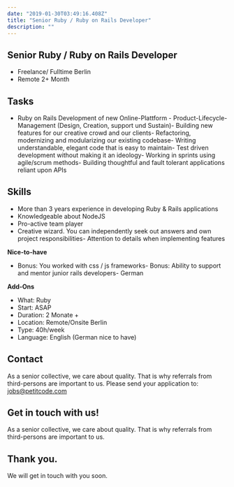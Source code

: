 ```yaml
---
date: "2019-01-30T03:49:16.408Z"
title: "Senior Ruby / Ruby on Rails Developer"
description: ""
---
```


<Sections>
<Section>
<SectionContent>

# Senior Ruby / Ruby on Rails Developer

* Freelance/ Fulltime Berlin
* Remote 2+ Month

## Tasks
- Ruby on Rails Development of new Online-Plattform - Product-Lifecycle-Management (Design, Creation, support und Sustain)- Building new features for our creative crowd and our clients- Refactoring, modernizing and modularizing our existing codebase- Writing understandable, elegant code that is easy to maintain- Test driven development without making it an ideology- Working in sprints using agile/scrum methods- Building thoughtful and fault tolerant applications reliant upon APIs

## Skills

- More than 3 years experience in developing Ruby & Rails applications
- Knowledgeable about NodeJS
- Pro-active team player
- Creative wizard. You can independently seek out answers and own project responsibilities- Attention to details when implementing features

**Nice-to-have**

- Bonus: You worked with css / js frameworks- Bonus: Ability to support and mentor junior rails developers- German

**Add-Ons**

- What: Ruby
- Start: ASAP
- Duration: 2 Monate +
- Location: Remote/Onsite Berlin
- Type: 40h/week
- Language: English (German nice to have)

## Contact

As a senior collective, we care about quality. That is why referrals from third-persons are important to us. Please send your application to: [jobs@petitcode.com](mailto:jobs@petitcode.com)

</SectionContent>
</Section>
<Section inverted scrollId="contact">
<SectionContent>
<FreelancerForm scrollTo="contact">
<FormIntro>

# Get in touch with us!

As a senior collective, we care about quality. That is why referrals from third-persons are important to us.

</FormIntro>
<FormSuccess>

# Thank you.

We will get in touch with you soon.

</FormSuccess>
</FreelancerForm>
</SectionContent>
</Section>
</Sections>